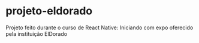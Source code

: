 # projeto-eldorado
Projeto feito durante o curso de React Native: Iniciando com expo oferecido pela instituição ElDorado 
